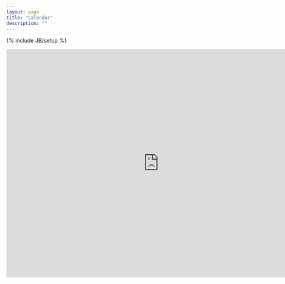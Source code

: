 ```yaml
---
layout: page
title: "Calendar"
description: ""
---
```

{% include JB/setup %}

<iframe src="https://calendar.google.com/calendar/embed?src=debe90c0hvnq19v7heq5uvsgos%40group.calendar.google.com&ctz=America%2FChicago" style="border: 0" width="800" height="600" frameborder="0" scrolling="no"></iframe>